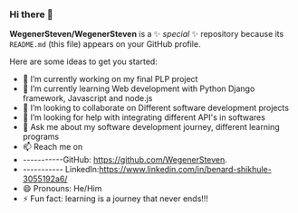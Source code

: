 ### Hi there 👋

**WegenerSteven/WegenerSteven** is a ✨ _special_ ✨ repository because its `README.md` (this file) appears on your GitHub profile.

Here are some ideas to get you started:

- 🔭 I’m currently working on my final PLP project
- 🌱 I’m currently learning Web development with Python Django framework, Javascript and node.js
- 👯 I’m looking to collaborate on Different software development projects
- 🤔 I’m looking for help with integrating different API's in softwares
- 💬 Ask me about my software development journey, different learning programs
- 📫 Reach me on
- -----------GitHub: https://github.com/WegenerSteven.
- ----------- LinkedIn:https://www.linkedin.com/in/benard-shikhule-3055192a6/
- 😄 Pronouns: He/Him
- ⚡ Fun fact: learning is a journey that never ends!!!
